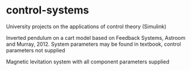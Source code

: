 # control-systems
University projects on the applications of control theory (Simulink)

Inverted pendulum on a cart model based on Feedback Systems, Astroom and Murray, 2012. System parameters may be found in textbook, control parameters not supplied

Magnetic levitation system with all component parameters supplied
